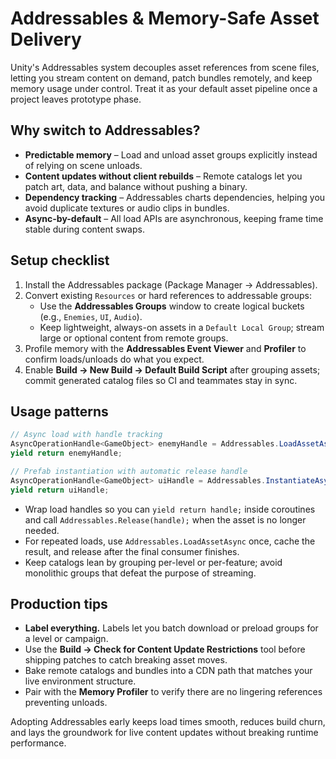 # Addressables & Memory-Safe Asset Delivery

Unity's Addressables system decouples asset references from scene files, letting you stream content
on demand, patch bundles remotely, and keep memory usage under control. Treat it as your default
asset pipeline once a project leaves prototype phase.

## Why switch to Addressables?

- **Predictable memory** – Load and unload asset groups explicitly instead of relying on scene
  unloads.
- **Content updates without client rebuilds** – Remote catalogs let you patch art, data, and balance
  without pushing a binary.
- **Dependency tracking** – Addressables charts dependencies, helping you avoid duplicate textures
  or audio clips in bundles.
- **Async-by-default** – All load APIs are asynchronous, keeping frame time stable during content
  swaps.

## Setup checklist

1. Install the Addressables package (Package Manager → Addressables).
2. Convert existing `Resources` or hard references to addressable groups:
   - Use the **Addressables Groups** window to create logical buckets (e.g., `Enemies`, `UI`,
     `Audio`).
   - Keep lightweight, always-on assets in a `Default Local Group`; stream large or optional content
     from remote groups.
3. Profile memory with the **Addressables Event Viewer** and **Profiler** to confirm loads/unloads
   do what you expect.
4. Enable **Build → New Build → Default Build Script** after grouping assets; commit generated
   catalog files so CI and teammates stay in sync.

## Usage patterns

```csharp
// Async load with handle tracking
AsyncOperationHandle<GameObject> enemyHandle = Addressables.LoadAssetAsync<GameObject>(enemyKey);
yield return enemyHandle;

// Prefab instantiation with automatic release handle
AsyncOperationHandle<GameObject> uiHandle = Addressables.InstantiateAsync(uiPanelKey, parent);
yield return uiHandle;
```

- Wrap load handles so you can `yield return handle;` inside coroutines and call
  `Addressables.Release(handle);` when the asset is no longer needed.
- For repeated loads, use `Addressables.LoadAssetAsync` once, cache the result, and release after
  the final consumer finishes.
- Keep catalogs lean by grouping per-level or per-feature; avoid monolithic groups that defeat the
  purpose of streaming.

## Production tips

- **Label everything.** Labels let you batch download or preload groups for a level or campaign.
- Use the **Build → Check for Content Update Restrictions** tool before shipping patches to catch
  breaking asset moves.
- Bake remote catalogs and bundles into a CDN path that matches your live environment structure.
- Pair with the **Memory Profiler** to verify there are no lingering references preventing unloads.

Adopting Addressables early keeps load times smooth, reduces build churn, and lays the groundwork
for live content updates without breaking runtime performance.
